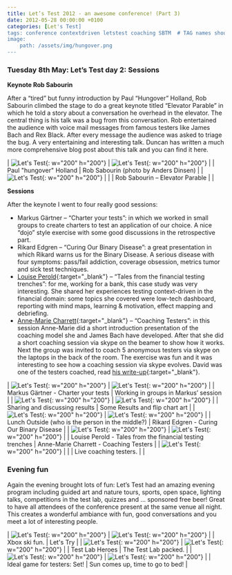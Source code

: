 ```yaml
---
title: Let’s Test 2012 - an awesome conference! (Part 3)
date: 2012-05-28 00:00:00 +0100
categories: [Let's Test]
tags: conference contextdriven letstest coaching SBTM  # TAG names should always be lowercase
image:
    path: /assets/img/hungover.png
---
```


### Tuesday 8th May: Let’s Test day 2: Sessions

**Keynote Rob Sabourin**

After a “tired” but funny introduction by Paul “Hungover” Holland, Rob Sabourin climbed the stage to do a great keynote titled “Elevator Parable” in which he told a story about a conversation he overhead in the elevator. The central thing is his talk was a bug from this conversation. Rob entertained the audience with voice mail messages from famous testers like James Bach and Rex Black. After every message the audience was asked to triage the bug. A very entertaining and interesting talk. Duncan has written a much more comprehensive blog post about this talk and you can find it here.

| ![Let's Test](/assets/img/lt35.jpg){: w="200" h="200"}  | ![Let's Test](/assets/img/lt36.jpg){:  w="200" h="200"} |
| Paul "hungover" Holland                                 | Rob Sabourin (photo by Anders Dinsen)                   |
| ![Let's Test](/assets/img/lt36.jpg){: w="200" h="200"}  |                                                         |
| Rob Sabourin – Elevator Parable                         |                                                         |

**Sessions**

After the keynote I went to four really good sessions:

- Markus Gärtner – “Charter your tests”: in which we worked in small groups to create charters to test an application of our choice. A nice “dojo” style exercise with some good discussions in the retrospective part.
- Rikard Edgren – “Curing Our Binary Disease”: a great presentation in which Rikard warns us for the Binary Disease. A serious disease with four symptoms: pass/fail addiction, coverage obsession, metrics tumor and sick test techniques.
- [Louise Perold](https://www.linkedin.com/in/lperold/){:target="_blank"} – “Tales from the financial testing trenches”: for me, working for a bank, this case study was very interesting. She shared her experiences testing context-driven in the financial domain: some topics she covered were low-tech dashboard, reporting with mind maps, learning & motivation, effect mapping and debriefing.
- [Anne-Marie Charrett](https://www.linkedin.com/in/testingtimes/){:target="_blank"} – “Coaching Testers”: in this session Anne-Marie did a short introduction presentation of the coaching model she and James Bach have developed. After that she did a short coaching session via skype on the beamer to show how it works. Next the group was invited to coach 5 anonymous testers via skype on the laptops in the back of the room. The exercise was fun and it was interesting to see how a coaching session via skype evolves. David was one of the testers coached, read [his write-up](https://martialtester.wordpress.com/2012/05/09/i-attended-lets-test-without-attending/){:target="_blank"}.

| ![Let's Test](/assets/img/lt38.jpg){: w="200" h="200"}    | ![Let's Test](/assets/img/lt39.jpg){:  w="200" h="200"} |
| Markus Gärtner - Charter your tests                       | Working in groups in Markus’ session                    |
| ![Let's Test](/assets/img/lt40.jpg){: w="200" h="200"}    | ![Let's Test](/assets/img/lt41.jpg){:  w="200" h="200"} |
| Sharing and discussing results                            | Some Results and flip chart art                         |
| ![Let's Test](/assets/img/lt42.jpg){: w="200" h="200"}    | ![Let's Test](/assets/img/lt43.jpg){:  w="200" h="200"} |
| Lunch Outside (who is the person in the middle?)          | Rikard Edgren - Curing Our Binary Disease               |
| ![Let's Test](/assets/img/lt44.jpg){: w="200" h="200"}    | ![Let's Test](/assets/img/lt45.jpg){:  w="200" h="200"} |
| Louise Perold - Tales from the financial testing trenches | Anne-Marie Charrett - Coaching Testers                  |
| ![Let's Test](/assets/img/lt46.jpg){: w="200" h="200"}    |                                                         |
| Live coaching testers.                                    |                                                         |

### Evening fun

Again the evening brought lots of fun: Let’s Test had an amazing evening program including guided art and nature tours, sports, open space, lighting talks, competitions in the test lab, quizzes and … sponsored free beer! Great to have all attendees of the conference present at the same venue all night. This creates a wonderful ambiance with fun, good conversations and you meet a lot of interesting people.

| ![Let's Test](/assets/img/lt47.jpg){: w="200" h="200"}    | ![Let's Test](/assets/img/lt48.jpg){:  w="200" h="200"} |
| Xbox ski fun.                                             | Let's Try                                               |
| ![Let's Test](/assets/img/lt49.jpg){: w="200" h="200"}    | ![Let's Test](/assets/img/lt50.jpg){:  w="200" h="200"} |
| Test Lab Heroes                                           | The Test Lab packed.                                    |
| ![Let's Test](/assets/img/lt51.jpg){: w="200" h="200"}    | ![Let's Test](/assets/img/lt52.jpg){:  w="200" h="200"} |
| Ideal game for testers: Set!                              | Sun comes up, time to go to bed!                        |
